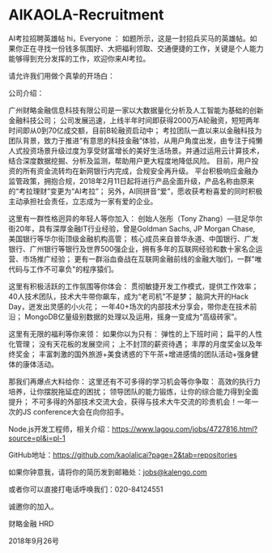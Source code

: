 # AIKAOLA-Recruitment
AI考拉招聘英雄帖
hi，Everyone ：
如题所示，这是一封招兵买马的英雄帖。如果你正在寻找一份钱多氛围好、大把福利领取、交通便捷的工作，关键是个人能力能够得到充分发挥的工作，欢迎你来AI考拉。

请允许我们用做个真挚的开场白：

公司介绍：

广州财略金融信息科技有限公司是一家以大数据量化分析及人工智能为基础的创新金融科技公司； 公司发展迅速，上线半年时间即获得2000万A轮融资，短短两年时间即从0到70亿成交额，目前B轮融资启动中；
考拉团队一直以来以金融科技为团队背景，致力于推进“有意思的科技金融”体验，从用户角度出发，由专注于纯懒人式投资场景升级过度为享受财富增长的美好生活场景。并通过运用云计算技术，结合深度数据挖掘、分析及监测，帮助用户更大程度地降低风险。 目前，用户投资的所有资金流转均在新网银行内完成，合规安全再升级。
平台积极响应金融办监管政策，拥抱合规，2018年2月11日起将进行产品全面升级，产品名称由原来的“考拉理财”变更为“AI考拉”；
另外，AI同拼音“爱”，愿收获考粉喜爱的同时积极主动承担社会责任，立志成为一家有爱的企业。

这里有一群性格迥异的年轻人等你加入：
创始人张彤（Tony Zhang）—驻足华尔街20年，具有深厚金融IT行业经验，曾是Goldman Sachs, JP Morgan Chase, 美国银行等华尔街顶级金融机构高管；   核心成员来自普华永道、中国银行、广发银行、广州银行等银行及世界500强企业，拥有多年的互联网经验和数十家名企运营、市场推广经验； 更有一群浴血奋战在互联网金融前线的金融大咖们，一群"唯代码与工作不可辜负"的程序猿们。

这里有积极活跃的工作氛围等你体会：
贯彻敏捷开发工作模式，提供工作效率；
40人技术团队，技术大牛带你飙车，成为“老司机”不是梦；
脑洞大开的Hack Day，迸发出灵感的小火花；
一年40+场次的内部技术分享会，带你走在技术前沿；
MongoDB亿量级别数据的处理以及运用，摇身一变成为“高级砖家”。

这里有无限的福利等你来领：
如果你以为只有：
弹性的上下班时间；
扁平的人性化管理；
没有天花板的发展空间；
上不封顶的薪资待遇；
丰厚的月度奖金以及年终奖金；
丰富刺激的国外旅游+美食诱惑的下午茶+增进感情的团队活动+强身健体的康体活动。

那我们再爆点大料给你：
这里还有不可多得的学习机会等你争取：
高效的执行力培养，让你摆脱拖延症的困扰；
领导团队的能力锻炼，让你的综合能力得到全面提升；
不可多得的外部技术交流大会，获得与技术大牛交流的珍贵机会！一年一次的JS conference大会在向你招手。

Node.js开发工程师，相关介绍：https://www.lagou.com/jobs/4727816.html?source=pl&i=pl-1

GitHub地址：https://github.com/kaolalicai?page=2&tab=repositories

如果你钟意我，请将你的简历发到邮箱处：jobs@kalengo.com

或者你可以直接打电话呼唤我们：020-84124551

诚邀你的加入。

财略金融 HRD

2018年9月26号
